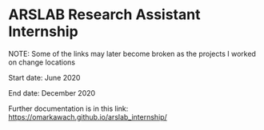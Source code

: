 # ARSLAB Research Assistant Internship

NOTE: Some of the links may later become broken as the projects I worked on change locations

Start date: June 2020

End date: December 2020

Further documentation is in this link: https://omarkawach.github.io/arslab_internship/
